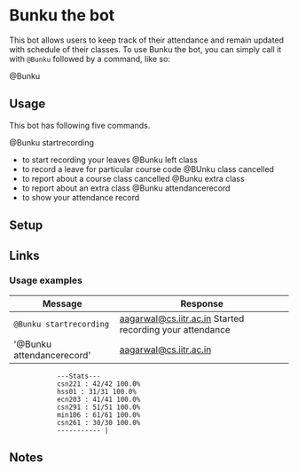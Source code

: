 # Bunku the bot

This bot allows users to keep track of their attendance and remain updated with schedule of their classes.
To use
Bunku the bot, you can simply call it with `@Bunku` followed by a command,
like so:

@Bunku <command>


## Usage

This bot has following five commands.

 @Bunku startrecording 
 - to start recording your leaves
@Bunku left <course-code> class 
 - to record a leave for particular course code
@BUnku <course-code> class cancelled
 - to report about a course class cancelled
@Bunku extra class <course-code> 
 - to report about an extra class
@Bunku attendancerecord 
 - to show your attendance record

## Setup

## Links

### Usage examples

| Message | Response |
| ------- | ------ |
| `@Bunku startrecording` | aagarwal@cs.iitr.ac.in Started recording your attendance |
| '@Bunku attendancerecord' |aagarwal@cs.iitr.ac.in 
				---Stats---
				csn221 : 42/42 100.0%
				hss01 : 31/31 100.0%
				ecn203 : 41/41 100.0%
				csn291 : 51/51 100.0%
				min106 : 61/61 100.0%
				csn261 : 30/30 100.0%
				----------- |

## Notes

